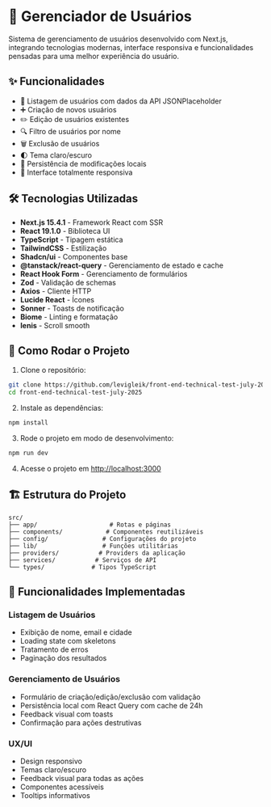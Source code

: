 # 👥 Gerenciador de Usuários

Sistema de gerenciamento de usuários desenvolvido com Next.js, integrando tecnologias modernas, interface responsiva e funcionalidades pensadas para uma melhor experiência do usuário.

## ✨ Funcionalidades

- 👤 Listagem de usuários com dados da API JSONPlaceholder
- ➕ Criação de novos usuários
- ✏️ Edição de usuários existentes
- 🔍 Filtro de usuários por nome
- 🗑️ Exclusão de usuários
- 🌓 Tema claro/escuro
- 🔄 Persistência de modificações locais
- 📱 Interface totalmente responsiva

## 🛠️ Tecnologias Utilizadas

- **Next.js 15.4.1** - Framework React com SSR
- **React 19.1.0** - Biblioteca UI
- **TypeScript** - Tipagem estática
- **TailwindCSS** - Estilização
- **Shadcn/ui** - Componentes base
- **@tanstack/react-query** - Gerenciamento de estado e cache
- **React Hook Form** - Gerenciamento de formulários
- **Zod** - Validação de schemas
- **Axios** - Cliente HTTP
- **Lucide React** - Ícones
- **Sonner** - Toasts de notificação
- **Biome** - Linting e formatação
- **lenis** - Scroll smooth

## 🚀 Como Rodar o Projeto

1. Clone o repositório:
```bash
git clone https://github.com/levigleik/front-end-technical-test-july-2025.git
cd front-end-technical-test-july-2025
```

2. Instale as dependências:
```bash
npm install
```

3. Rode o projeto em modo de desenvolvimento:
```bash
npm run dev
```

4. Acesse o projeto em [http://localhost:3000](http://localhost:3000)

## 🏗️ Estrutura do Projeto

```
src/
├── app/                    # Rotas e páginas
├── components/            # Componentes reutilizáveis
├── config/               # Configurações do projeto
├── lib/                  # Funções utilitárias
├── providers/           # Providers da aplicação
├── services/           # Serviços de API
└── types/             # Tipos TypeScript
```

## 🎯 Funcionalidades Implementadas

### Listagem de Usuários
- Exibição de nome, email e cidade
- Loading state com skeletons
- Tratamento de erros
- Paginação dos resultados

### Gerenciamento de Usuários
- Formulário de criação/edição/exclusão com validação
- Persistência local com React Query com cache de 24h
- Feedback visual com toasts
- Confirmação para ações destrutivas

### UX/UI
- Design responsivo
- Temas claro/escuro
- Feedback visual para todas as ações
- Componentes acessíveis
- Tooltips informativos